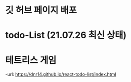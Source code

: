 # 깃 허브 페이지 배포

# todo-List (21.07.26 최신 상태)

# 테트리스 게임

-url: <https://dnr14.github.io/react-todo-list/index.html>
